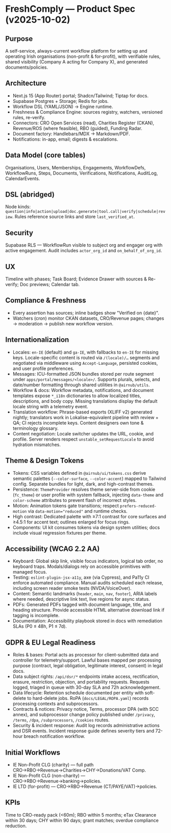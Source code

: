 # FreshComply — Product Spec (v2025-10-02)

## Purpose
A self-service, always-current workflow platform for setting up and operating Irish organisations (non-profit & for-profit), with verifiable rules, shared visibility (Company A acting for Company X), and generated documents/policies.

## Architecture
- Next.js 15 (App Router) portal; Shadcn/Tailwind; Tiptap for docs.
- Supabase Postgres + Storage; Redis for jobs.
- Workflow DSL (YAML/JSON) → Engine runtime.
- Freshness & Compliance Engine: sources registry, watchers, versioned rules, re-verify.
- Connectors: CRO Open Services (read), Charities Register (CKAN), Revenue/ROS (where feasible), RBO (guided), Funding Radar.
- Document factory: Handlebars/MDX → Markdown/PDF.
- Notifications: in-app, email; digests & escalations.

## Data Model (core tables)
Organisations, Users, Memberships, Engagements, WorkflowDefs, WorkflowRuns, Steps, Documents, Verifications, Notifications, AuditLog, CalendarEvents.

## DSL (abridged)
Node kinds: `question|info|action|upload|doc.generate|tool.call|verify|schedule|review`.
Rules reference source links and store `last_verified_at`.

## Security
Supabase RLS — WorkflowRun visible to subject org and engager org with active engagement. Audit includes `actor_org_id` and `on_behalf_of_org_id`.

## UX
Timeline with phases; Task Board; Evidence Drawer with sources & Re-verify; Doc previews; Calendar tab.

## Compliance & Freshness
- Every assertion has sources; inline badges show "Verified on {date}".
- Watchers (cron) monitor CKAN datasets, CRO/Revenue pages; changes → moderation → publish new workflow version.

## Internationalization
- Locales: `en-IE` (default) and `ga-IE`, with fallbacks to `en-IE` for missing keys. Locale-specific content is routed via `/(locale)/…` segments and negotiated via middleware using `Accept-Language`, persisted cookies, and user profile preferences.
- Messages: ICU-formatted JSON bundles stored per route segment under `apps/portal/messages/<locale>/`. Supports plurals, selects, and date/number formatting through shared utilities in `@airnub/utils`.
- Workflow & docs: Workflow metadata, notifications, and document templates expose `*_i18n` dictionaries to allow localized titles, descriptions, and body copy. Missing translations display the default locale string with a telemetry event.
- Translation workflow: Phrase-based exports (XLIFF v2) generated nightly; translators work in Lokalise-equivalent pipeline with review + QA; CI rejects incomplete keys. Content designers own tone & terminology glossary.
- Content negotiation: Locale switcher updates the URL, cookie, and profile. Server renders respect `unstable_setRequestLocale` to avoid hydration mismatches.

## Theme & Design Tokens
- Tokens: CSS variables defined in `@airnub/ui/tokens.css` derive semantic palettes (`--color-surface`, `--color-accent`) mapped to Tailwind config. Separate bundles for light, dark, and high-contrast themes.
- Persistence: `ThemeProvider` resolves theme server-side from cookie (`fc_theme`) or user profile with system fallback, injecting `data-theme` and `color-scheme` attributes to prevent flash of incorrect styles.
- Motion: Animation tokens gate transitions; respect `prefers-reduced-motion` via `data-motion="reduced"` and runtime checks.
- High contrast: Dedicated palette with ≥7:1 contrast for core surfaces and ≥4.5:1 for accent text; outlines enlarged for focus rings.
- Components: UI kit consumes tokens via design system utilities; docs include visual regression fixtures per theme.

## Accessibility (WCAG 2.2 AA)
- Keyboard: Global skip link, visible focus indicators, logical tab order, no keyboard traps. Modals/dialogs rely on accessible primitives with managed focus.
- Testing: `eslint-plugin-jsx-a11y`, axe (via Cypress), and Pa11y CI enforce automated compliance. Manual audits scheduled each release, including screen reader smoke tests (NVDA/VoiceOver).
- Content: Semantic landmarks (`header`, `main`, `nav`, `footer`), ARIA labels where needed, descriptive link text, live regions for async status.
- PDFs: Generated PDFs tagged with document language, title, and heading structure. Provide accessible HTML alternative download link if tagging is incomplete.
- Documentation: Accessibility playbook stored in docs with remediation SLAs (P0 ≤ 48h, P1 ≤ 7d).

## GDPR & EU Legal Readiness
- Roles & bases: Portal acts as processor for client-submitted data and controller for telemetry/support. Lawful bases mapped per processing purpose (contract, legal obligation, legitimate interest, consent) in legal docs.
- Data subject rights: `/api/dsr/*` endpoints intake access, rectification, erasure, restriction, objection, and portability requests. Requests logged, triaged in queue with 30-day SLA and 72h acknowledgement.
- Data lifecycle: Retention schedule documented per entity with soft-delete to hard-delete jobs. RoPA (`docs/LEGAL/ROPA.yaml`) records processing contexts and subprocessors.
- Contracts & notices: Privacy notice, Terms, processor DPA (with SCC annex), and subprocessor change policy published under `/privacy`, `/terms`, `/dpa`, `/subprocessors`, `/cookies` routes.
- Security & incident response: Audit log records administrative actions and DSR events. Incident response guide defines severity tiers and 72-hour breach notification workflow.

## Initial Workflows
- IE Non-Profit CLG (charity) — full path CRO→RBO→Revenue→Charities→CHY→Donations/VAT Comp.
- IE Non-Profit CLG (non-charity) — CRO→RBO→Revenue→banking→policies.
- IE LTD (for-profit) — CRO→RBO→Revenue (CT/PAYE/VAT)→policies.

## KPIs
Time to CRO-ready pack (<60m); RBO within 5 months; eTax Clearance within 30 days; CHY within 90 days; grant matches; overdue compliance reduction.
